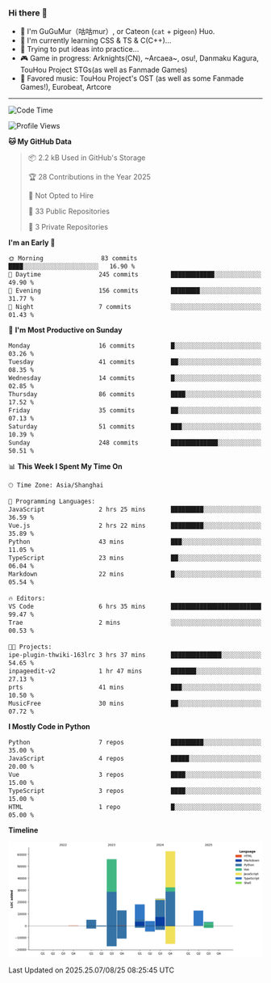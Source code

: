 ### Hi there 👋

- 🧐 I'm GuGuMur（咕咕mur）, or Cateon (`cat` + pig`eon`) Huo.
- 🌱 I'm currently learning CSS & TS & C(C++)...
- 🤔 Trying to put ideas into practice...
- 🎮 Game in progress: Arknights(CN), ~Arcaea~, osu!, Danmaku Kagura, TouHou Project STGs(as well as Fanmade Games)
- 🎵 Favored music: TouHou Project's OST (as well as some Fanmade Games!), Eurobeat, Artcore

----
<!--START_SECTION:waka-->
![Code Time](http://img.shields.io/badge/Code%20Time-3%20hrs%2054%20mins-blue)

![Profile Views](http://img.shields.io/badge/Profile%20Views-0-blue)

**🐱 My GitHub Data** 

> 📦 2.2 kB Used in GitHub's Storage 
 > 
> 🏆 28 Contributions in the Year 2025
 > 
> 🚫 Not Opted to Hire
 > 
> 📜 33 Public Repositories 
 > 
> 🔑 3 Private Repositories 
 > 
**I'm an Early 🐤** 

```text
🌞 Morning                83 commits          ████░░░░░░░░░░░░░░░░░░░░░   16.90 % 
🌆 Daytime                245 commits         ████████████░░░░░░░░░░░░░   49.90 % 
🌃 Evening                156 commits         ████████░░░░░░░░░░░░░░░░░   31.77 % 
🌙 Night                  7 commits           ░░░░░░░░░░░░░░░░░░░░░░░░░   01.43 % 
```
📅 **I'm Most Productive on Sunday** 

```text
Monday                   16 commits          █░░░░░░░░░░░░░░░░░░░░░░░░   03.26 % 
Tuesday                  41 commits          ██░░░░░░░░░░░░░░░░░░░░░░░   08.35 % 
Wednesday                14 commits          █░░░░░░░░░░░░░░░░░░░░░░░░   02.85 % 
Thursday                 86 commits          ████░░░░░░░░░░░░░░░░░░░░░   17.52 % 
Friday                   35 commits          ██░░░░░░░░░░░░░░░░░░░░░░░   07.13 % 
Saturday                 51 commits          ███░░░░░░░░░░░░░░░░░░░░░░   10.39 % 
Sunday                   248 commits         █████████████░░░░░░░░░░░░   50.51 % 
```


📊 **This Week I Spent My Time On** 

```text
🕑︎ Time Zone: Asia/Shanghai

💬 Programming Languages: 
JavaScript               2 hrs 25 mins       █████████░░░░░░░░░░░░░░░░   36.59 % 
Vue.js                   2 hrs 22 mins       █████████░░░░░░░░░░░░░░░░   35.89 % 
Python                   43 mins             ███░░░░░░░░░░░░░░░░░░░░░░   11.05 % 
TypeScript               23 mins             ██░░░░░░░░░░░░░░░░░░░░░░░   06.04 % 
Markdown                 22 mins             █░░░░░░░░░░░░░░░░░░░░░░░░   05.54 % 

🔥 Editors: 
VS Code                  6 hrs 35 mins       █████████████████████████   99.47 % 
Trae                     2 mins              ░░░░░░░░░░░░░░░░░░░░░░░░░   00.53 % 

🐱‍💻 Projects: 
ipe-plugin-thwiki-163lrc 3 hrs 37 mins       ██████████████░░░░░░░░░░░   54.65 % 
inpageedit-v2            1 hr 47 mins        ███████░░░░░░░░░░░░░░░░░░   27.13 % 
prts                     41 mins             ███░░░░░░░░░░░░░░░░░░░░░░   10.50 % 
MusicFree                30 mins             ██░░░░░░░░░░░░░░░░░░░░░░░   07.72 % 
```

**I Mostly Code in Python** 

```text
Python                   7 repos             █████████░░░░░░░░░░░░░░░░   35.00 % 
JavaScript               4 repos             █████░░░░░░░░░░░░░░░░░░░░   20.00 % 
Vue                      3 repos             ████░░░░░░░░░░░░░░░░░░░░░   15.00 % 
TypeScript               3 repos             ████░░░░░░░░░░░░░░░░░░░░░   15.00 % 
HTML                     1 repo              █░░░░░░░░░░░░░░░░░░░░░░░░   05.00 % 
```



**Timeline**

![Lines of Code chart](https://raw.githubusercontent.com/GuGuMur/GuGuMur/main/assets/bar_graph.png)


 Last Updated on 2025.25.07/08/25 08:25:45 UTC
<!--END_SECTION:waka-->

<!-- ![Metrics](https://metrics.lecoq.io/GuGuMur?template=classic&config.timezone=Asia%2FShanghai) -->

